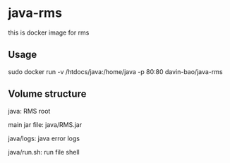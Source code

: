 # java-rms
this is docker image for rms

## Usage

sudo docker run -v /htdocs/java:/home/java -p 80:80 davin-bao/java-rms

## Volume structure

java: RMS root

main jar file: java/RMS.jar

java/logs: java error logs

java/run.sh: run file shell

